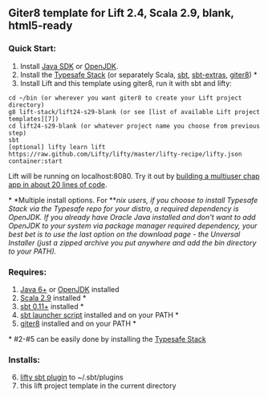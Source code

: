 ## Giter8 template for Lift 2.4, Scala 2.9, blank, html5-ready

### Quick Start:

1.  Install [Java SDK][1] or [OpenJDK][0].
2.  Install the [Typesafe Stack][8] (or separately Scala, [sbt][3], [sbt-extras][5], [giter8][4]) \*
3.  Install Lift and this template using giter8, run it with sbt and lifty:

<div></div>

    cd ~/bin (or wherever you want giter8 to create your Lift project directory)
    g8 lift-stack/lift24-s29-blank (or see [list of available Lift project templates][7])
    cd lift24-s29-blank (or whatever project name you choose from previous step)
    sbt
    [optional] lifty learn lift https://raw.github.com/Lifty/lifty/master/lifty-recipe/lifty.json
    container:start

Lift will be running on localhost:8080.  Try it out by [building a multiuser chap app in about 20 lines of code][9].
    
\* *Multiple install options.  For \***nix users, if you choose to install Typesafe Stack via the Typesafe repo for your distro, a required dependency is OpenJDK.  If you already have Oracle Java installed and don't want to add OpenJDK to your system via package manager required dependency, your best bet is to use the last option on the download page - the Unversal Installer (just a zipped archive you put anywhere and add the bin directory to your PATH).*

### Requires:

1.  [Java 6+][1] or [OpenJDK][0] installed
2.  [Scala 2.9][2] installed \*
3.  [sbt 0.11+][3] installed \*
4.  [sbt launcher script][5] installed and on your PATH \*
5.  [giter8][4] installed and on your PATH \*

\* #2-#5 can be easily done by installing the [Typesafe Stack][8]

### Installs:

6.  [lifty sbt plugin][6] to ~/.sbt/plugins
7.  this lift project template in the current directory


[0]:  http://openjdk.java.net/install/
[1]:  http://oracle.com/java 
[2]:  http://www.scala-lang.org/downloads 
[3]:  http://github.com/harrah/xsbt/ 
[4]:  http://github.com/n8han/giter8 
[5]:  http://github.com/paulp/sbt-extras
[6]:  http://github.com/Lifty/lifty 
[7]:  http://github.com/lift-stack/giter8-templates
[8]:  http://typesafe.com/stack/download 
[9]:  http://simply.liftweb.net/index-Chapter-2.html#toc-Chapter-2
